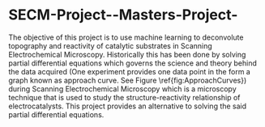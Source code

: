 # SECM-Project--Masters-Project-

The objective of this project is to use machine learning to deconvolute topography and reactivity of catalytic substrates in Scanning Electrochemical Microscopy. Historically this has been done by solving partial differential equations which governs the science and theory behind the data acquired (One experiment provides one data point in the form a graph known as approach curve. See Figure  \ref{fig:ApproachCurves}) during Scanning Electrochemical Microscopy which is a microscopy technique that is used to study the structure-reactivity relationship of electrocatalysts. This project provides an alternative to solving the said partial differential equations.

